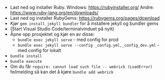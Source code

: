 - Last ned og installer Ruby. Windows: https://rubyinstaller.org/
   Andre: https://www.ruby-lang.org/en/downloads/ 
 - Last ned og installer  RubyGems: https://rubygems.org/pages/download
 - Kjør `gem install jekyll bundler`  for å installere jekyll og bundler gems
 - (Start Visual Studio Code/terminalvinduet på nytt)
 - Åpne opp prosjektet og kjør en av disse: 
   - `bundle exec jekyll serve` - med config for prod
   - `bundle exec jekyll serve --config _config.yml,_config_dev.yml` - med config for lokalt
 - `bundle install`
 - `bundle execute`
 - Om du får `require: cannot load such file -- webrick (LoadError)` feilmelding så kan det å kjøre 
`bundle add webrick`
